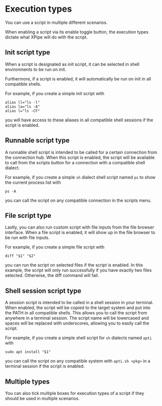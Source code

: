 # Execution types

You can use a script in multiple different scenarios.

When enabling a script via its enable toggle button, the execution types dictate what XPipe will do with the script.

## Init script type

When a script is designated as init script, it can be selected in shell environments to be run on init.

Furthermore, if a script is enabled, it will automatically be run on init in all compatible shells.

For example, if you create a simple init script with
```
alias ll="ls -l"
alias la="ls -A"
alias l="ls -CF"
```
you will have access to these aliases in all compatible shell sessions if the script is enabled.

## Runnable script type

A runnable shell script is intended to be called for a certain connection from the connection hub.
When this script is enabled, the script will be available to call from the scripts button for a connection with a compatible shell dialect.

For example, if you create a simple `sh` dialect shell script named `ps` to show the current process list with
```
ps -A
```
you can call the script on any compatible connection in the scripts menu.

## File script type

Lastly, you can also run custom script with file inputs from the file browser interface.
When a file script is enabled, it will show up in the file browser to be run with file inputs.

For example, if you create a simple file script with
```
diff "$1" "$2"
```
you can run the script on selected files if the script is enabled.
In this example, the script will only run successfully if you have exactly two files selected.
Otherwise, the diff command will fail.

## Shell session script type

A session script is intended to be called in a shell session in your terminal.
When enabled, the script will be copied to the target system and put into the PATH in all compatible shells.
This allows you to call the script from anywhere in a terminal session.
The script name will be lowercased and spaces will be replaced with underscores, allowing you to easily call the script.

For example, if you create a simple shell script for `sh` dialects named `apti` with
```
sudo apt install "$1"
```
you can call the script on any compatible system with `apti.sh <pkg>` in a terminal session if the script is enabled.

## Multiple types

You can also tick multiple boxes for execution types of a script if they should be used in multiple scenarios.
